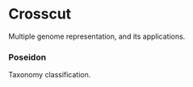 # Crosscut
Multiple genome representation, and its applications.

### Poseidon
Taxonomy classification.
